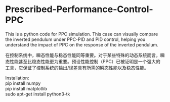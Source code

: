 # Prescribed-Performance-Control-PPC
This is a python code for PPC simulation. 
This case can visually compare the inverted pendulum under PPC-PID and PID control, helping you understand the impact of PPC on the response of the inverted pendulum.  

在控制系统中，瞬态性能与稳态性能同等重要。对于某些特殊的动态系统而言，瞬态性能甚至比稳态性能更为重要。预设性能控制（PPC）已被证明是一个强大的工具，它保证了控制系统的输出/误差具有所需的瞬态性能以及稳态性能。

Installation:  
 pip install numpy  
 pip install matplotlib  
 sudo apt-get install python3-tk  
